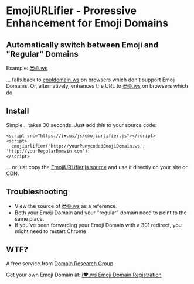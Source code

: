 # EmojiURLifier - Proressive Enhancement for Emoji Domains
## Automatically switch between Emoji and "Regular" Domains

Example: <a href="http://😎🌐.ws">😎🌐.ws<a/>

... falls back to <a href="http://cooldomain.ws/">cooldomain.ws</a> on browsers which don't support Emoji Domains. Or, alternatively, enhances the URL to <a href="http://😎🌐.ws">😎🌐.ws</a> on browsers which do.

## Install
Simple... takes 30 seconds. Just add this to your source code:
```
<script src="https://i❤️.ws/js/emojiurlifier.js"></script>
<script>
  emojiurlifier('http://yourPunycodedEmojiDomain.ws', 'http://yourRegularDomain.com');
</script>
```

... or just copy the <a href="https://github.com/jonroig/emojiurlifier/blob/master/emojiurlifier.js">EmojiURLifier.js source</a> and use it directly on your site or CDN.

## Troubleshooting
* View the source of <a href="http://😎🌐.ws">😎🌐.ws</a> as a reference.
* Both your Emoji Domain and your "regular" domain need to point to the same place. 
* If you've been forwarding your Emoji Domain with a 301 redirect, you might need to restart Chrome


## WTF?
A free service from <a href="http://domainresearchgroup.net">Domain Research Group</a>

Get your own Emoji Domain at: <a href="https://i❤️.ws">i❤️.ws Emoji Domain Registration</a>
